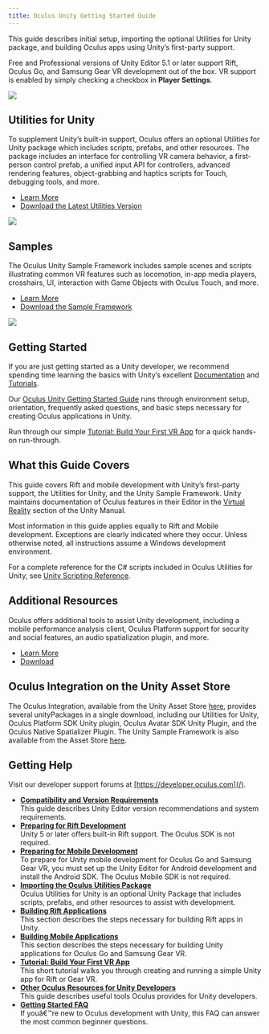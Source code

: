 ```yaml
---
title: Oculus Unity Getting Started Guide
---
```


This guide describes initial setup, importing the optional Utilities for Unity package, and building Oculus apps using Unity’s first-party support. 

Free and Professional versions of Unity Editor 5.1 or later support Rift, Oculus Go, and Samsung Gear VR development out of the box. VR support is enabled by simply checking a checkbox in **Player Settings**.

![](/images/documentationunitylatestconceptsbook-unity-gsg-0.png)

## Utilities for Unity

To supplement Unity’s built-in support, Oculus offers an optional Utilities for Unity package which includes scripts, prefabs, and other resources. The package includes an interface for controlling VR camera behavior, a first-person control prefab, a unified input API for controllers, advanced rendering features, object-grabbing and haptics scripts for Touch, debugging tools, and more.

* [Learn More](/documentation/unity/latest/concepts/unity-utilities-overview/#unity-utilities-overview "This section provides an overview of the Utilities package, including its directory structure, the supplied prefabs, and several key C# scripts.")
* [Download the Latest Utilities Version](https://developer.oculus.com/downloads/unity/)


![](/images/documentationunitylatestconceptsbook-unity-gsg-1.png)

## Samples

The Oculus Unity Sample Framework includes sample scenes and scripts illustrating common VR features such as locomotion, in-app media players, crosshairs, UI, interaction with Game Objects with Oculus Touch, and more.

* [Learn More](/documentation/unity/latest/concepts/unity-sample-framework/ "The Oculus Unity Sample Framework provides sample scenes and guidelines for common VR-specific features such as hand presence with Oculus Touch, crosshairs, driving, hybrid mono rendering, and video rendering to a 2D textured quad.")
* [Download the Sample Framework](https://developer.oculus.com/downloads/unity/)


![](/images/documentationunitylatestconceptsbook-unity-gsg-2.png)

## Getting Started

If you are just getting started as a Unity developer, we recommend spending time learning the basics with Unity’s excellent [Documentation](https://docs.unity3d.com/Manual/index.html) and [Tutorials](https://unity3d.com/learn/tutorials).

Our [Oculus Unity Getting Started Guide](/documentation/unity/latest/concepts/book-unity-gsg/) runs through environment setup, orientation, frequently asked questions, and basic steps necessary for creating Oculus applications in Unity.

Run through our simple [Tutorial: Build Your First VR App](/documentation/unity/latest/concepts/unity-tutorial/) for a quick hands-on run-through.

## What this Guide Covers

This guide covers Rift and mobile development with Unity’s first-party support, the Utilities for Unity, and the Unity Sample Framework. Unity maintains documentation of Oculus features in their Editor in the [Virtual Reality](https://docs.unity3d.com/Manual/VROverview.html) section of the Unity Manual.

Most information in this guide applies equally to Rift and Mobile development. Exceptions are clearly indicated where they occur. Unless otherwise noted, all instructions assume a Windows development environment.

For a complete reference for the C# scripts included in Oculus Utilities for Unity, see [Unity Scripting Reference](/documentation/unity/latest/concepts/unity-reference-scripting/).

## Additional Resources

Oculus offers additional tools to assist Unity development, including a mobile performance analysis client, Oculus Platform support for security and social features, an audio spatialization plugin, and more.

* [Learn More](/documentation/unity/latest/concepts/unity-resources/ "This guide describes useful tools Oculus provides for Unity developers.")
* [Download](https://developer.oculus.com/downloads/)


## Oculus Integration on the Unity Asset Store

The Oculus Integration, available from the Unity Asset Store [here](https://www.assetstore.unity3d.com/en/#!/content/82022), provides several unityPackages in a single download, including our Utilities for Unity, Oculus Platform SDK Unity plugin, Oculus Avatar SDK Unity Plugin, and the Oculus Native Spatializer Plugin. The Unity Sample Framework is also available from the Asset Store [here](https://www.assetstore.unity3d.com/en/#!/content/82503).

## Getting Help

Visit our developer support forums at [https://developer.oculus.com](/).

* **[Compatibility and Version Requirements](/documentation/unity/latest/concepts/unity-req/)**  
This guide describes Unity Editor version recommendations and system requirements.
* **[Preparing for Rift Development](/documentation/unity/latest/concepts/unity-pcprep/)**  
Unity 5 or later offers built-in Rift support. The Oculus SDK is not required.
* **[Preparing for Mobile Development](/documentation/unity/latest/concepts/unity-mobileprep/)**  
To prepare for Unity mobile development for Oculus Go and Samsung Gear VR, you must set up the Unity Editor for Android development and install the Android SDK. The Oculus Mobile SDK is not required.
* **[Importing the Oculus Utilities Package](/documentation/unity/latest/concepts/unity-import/)**  
Oculus Utilities for Unity is an optional Unity Package that includes scripts, prefabs, and other resources to assist with development.
* **[Building Rift Applications](/documentation/unity/latest/concepts/unity-build-pc/)**  
This section describes the steps necessary for building Rift apps in Unity.
* **[Building Mobile Applications](/documentation/unity/latest/concepts/unity-build-android/#unity-build-android)**  
This section describes the steps necessary for building Unity applications for Oculus Go and Samsung Gear VR.
* **[Tutorial: Build Your First VR App](/documentation/unity/latest/concepts/unity-tutorial/)**  
This short tutorial walks you through creating and running a simple Unity app for Rift or Gear VR.
* **[Other Oculus Resources for Unity Developers](/documentation/unity/latest/concepts/unity-resources/)**  
This guide describes useful tools Oculus provides for Unity developers.
* **[Getting Started FAQ](/documentation/unity/latest/concepts/unity-faq/)**  
If youâ€™re new to Oculus development with Unity, this FAQ can answer the most common beginner questions. 

